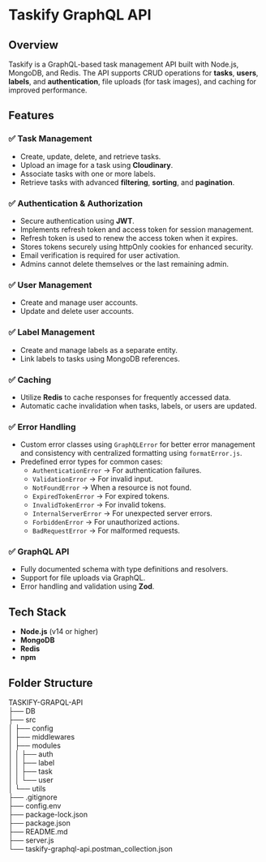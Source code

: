 # **Taskify GraphQL API**


## **Overview**

Taskify is a GraphQL-based task management API built with Node.js, MongoDB, and Redis. The API supports CRUD operations for **tasks**, **users**, **labels**, and **authentication**, file uploads (for task images), and caching for improved performance.


## **Features**

### ✅ **Task Management**  
- Create, update, delete, and retrieve tasks.  
- Upload an image for a task using **Cloudinary**.  
- Associate tasks with one or more labels.  
- Retrieve tasks with advanced **filtering**, **sorting**, and **pagination**.  

### ✅ **Authentication & Authorization**  
- Secure authentication using **JWT**.  
- Implements refresh token and access token for session management.
- Refresh token is used to renew the access token when it expires.
- Stores tokens securely using httpOnly cookies for enhanced security.
- Email verification is required for user activation.
- Admins cannot delete themselves or the last remaining admin.

### ✅ **User Management**  
- Create and manage user accounts.   
- Update and delete user accounts.  

### ✅ **Label Management**  
- Create and manage labels as a separate entity.  
- Link labels to tasks using MongoDB references.  

### ✅ **Caching**  
- Utilize **Redis** to cache responses for frequently accessed data.  
- Automatic cache invalidation when tasks, labels, or users are updated.  

### ✅ **Error Handling**  
- Custom error classes using `GraphQLError` for better error management and consistency with centralized formatting using `formatError.js`.  
- Predefined error types for common cases:  
  - `AuthenticationError` → For authentication failures.  
  - `ValidationError` → For invalid input.  
  - `NotFoundError` → When a resource is not found.  
  - `ExpiredTokenError` → For expired tokens.  
  - `InvalidTokenError` → For invalid tokens.  
  - `InternalServerError` → For unexpected server errors.  
  - `ForbiddenError` → For unauthorized actions.  
  - `BadRequestError` → For malformed requests.   

### ✅ **GraphQL API**  
- Fully documented schema with type definitions and resolvers.  
- Support for file uploads via GraphQL.  
- Error handling and validation using **Zod**.  


## **Tech Stack**
- **Node.js** (v14 or higher)
- **MongoDB**  
- **Redis**  
- **npm**  


## **Folder Structure**
TASKIFY-GRAPQL-API  
├── DB  
├── src  
│   ├── config  
│   ├── middlewares  
│   ├── modules  
│   │   ├── auth  
│   │   ├── label  
│   │   ├── task  
│   │   └── user  
│   └── utils  
├── .gitignore  
├── config.env  
├── package-lock.json  
├── package.json  
├── README.md  
├── server.js  
└── taskify-graphql-api.postman_collection.json  
